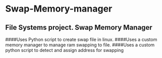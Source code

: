 # Swap-Memory-manager
## File Systems project. Swap Memory Manager
####Uses Python script to create swap file in linux.
####Uses a custom memory manager to manage ram swapping to file.
####Uses a custom python script to detect and assign address for swapping
